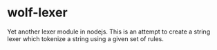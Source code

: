 # wolf-lexer
Yet another lexer module in nodejs. This is an attempt to create a string lexer which tokenize a string using a given set of rules.
